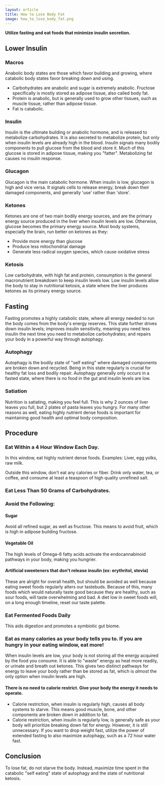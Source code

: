 ```yaml
---
layout: article
title: How to Lose Body Fat
image: how_to_lose_body_fat.png
---
```


**Utilize fasting and eat foods that minimize insulin secretion.**

## Lower Insulin

### Macros
Anabolic body states are those which favor building and growing, where catabolic body states favor breaking down and using.

*   Carbohydrates are anabolic and sugar is extremely anabolic. Fructose specifically is mostly stored as adipose tissue, also called body fat.
*   Protein is anabolic, but is generally used to grow other tissues, such as muscle tissue, rather than adipose tissue.
*   Fat is catabolic.

### Insulin
Insulin is the ultimate building or anabolic hormone, and is released to metabolize carbohydrates. It is also secreted to metabolize protein, but only when insulin levels are already high in the blood. Insulin signals many bodily components to pull glucose from the blood and store it. Much of this glucose is stored in adipose tissue, making you "fatter". Metabolizing fat causes no insulin response.

### Glucagon
Glucagon is the main catabolic hormone. When insulin is low, glucagon is high and vice versa. It signals cells to release energy, break down their damaged components, and generally 'use' rather than 'store'.

### Ketones
Ketones are one of two main bodily energy sources, and are the primary energy source produced in the liver when insulin levels are low. Otherwise, glucose becomes the primary energy source. Most body systems, especially the brain, run better on ketones as they:

*   Provide more energy than glucose
*   Produce less mitochondrial damage
*   Generate less radical oxygen species, which cause oxidative stress

### Ketosis
Low carbohydrate, with high fat and protein, consumption is the general macronutrient breakdown to keep insulin levels low. Low insulin levels allow the body to stay in nutritional ketosis, a state where the liver produces ketones as its primary energy source.


## Fasting
Fasting promotes a highly catabolic state, where all energy needed to run the body comes from the body's energy reserves. This state further drives down insulin levels; improves insulin sensitivity, meaning you need less insulin the next time you need to metabolize carbohydrates; and repairs your body in a powerful way through autophagy.

### Autophagy

Autophagy is the bodily state of "self eating" where damaged components are broken down and recycled. Being in this state regularly is crucial for healthy fat loss and bodily repair. Autophagy generally only occurs in a fasted state, where there is no food in the gut and insulin levels are low.

### Satiation
Nutrition is satiating, making you feel full. This is why 2 ounces of liver leaves you full, but 2 plates of pasta leaves you hungry. For many other reasons as well, eating highly nutrient dense foods is important for maintaining good health and optimal body composition.

## Procedure
### Eat Within a 4 Hour Window Each Day.
In this window, eat highly nutrient dense foods. Examples: Liver, egg yolks, raw milk.

Outside this window, don't eat any calories or fiber. Drink only water, tea, or coffee, and consume at least a teaspoon of high quality unrefined salt.
### Eat Less Than 50 Grams of Carbohydrates.
### Avoid the Following:
#### Sugar
Avoid all refined sugar, as well as fructose. This means to avoid fruit, which is high in adipose building fructose.
#### Vegetable Oil
The high levels of Omega-6 fatty acids activate the endocannabinoid pathways in your body, making you hungrier.
#### Artificial sweeteners that don't release insulin (ex: erythritol, stevia)
These are alright for overall health, but should be avoided as well because eating sweet foods regularly alters our tastebuds. Because of this, many foods which would naturally taste good because they are healthy, such as sour foods, will taste overwhelming and bad. A diet low in sweet foods will, on a long enough timeline, reset our taste palette.
### Eat Fermented Foods Daily
This aids digestion and promotes a symbiotic gut biome.
### Eat as many calories as your body tells you to. If you are hungry in your eating window, eat more!
When insulin levels are low, your body is not storing all the energy acquired by the food you consume. It is able to "waste" energy as heat more readily, or urinate and breath out ketones. This gives two distinct pathways for energy  to leave your body rather than be stored as fat, which is *almost* the only option when insulin levels are high.
#### There is no need to calorie restrict. Give your body the energy it needs to operate.
*   Calorie restriction, when insulin is regularly high, causes all body systems to starve. This means good muscle, bone, and other components are broken down in addition to fat.
*   Calorie restriction, when insulin is regularly low, is generally safe as your body will prioritize breaking down fat for energy. However, it is still unnecessary. If you want to drop weight fast, utilize the power of extended fasting to also maximize autophagy, such as a 72 hour water fast.

## Conclusion
To lose fat, do not starve the body. Instead, maximize time spent in the catabolic "self eating" state of autophagy and the state of nutritional ketosis.

